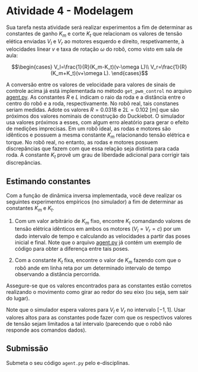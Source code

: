 # Atividade 4 - Modelagem

Sua tarefa nesta atividade será realizar experimentos a fim de determinar as constantes de ganho $`K_m`$ e corte $`K_t`$ que relacionam os valores de tensão elética enviadas $`V_l`$ e $`V_r`$ ao motores esquerdo e direito, respetivamente, à velocidades linear $`v`$ e taxa de rotação $`\omega`$ do robô, como visto em sala de aula:

```math
\begin{cases}
  V_l=\frac{1}{R}(K_m-K_t)(v-\omega L)\\
  V_r=\frac{1}{R}(K_m+K_t)(v+\omega L).
\end{cases}
```
A conversão entre os valores de velocidade para valores de sinais de controle acima já está implementada no método `get_pwm_control` no arquivo [agent.py](./agent.py).
As constantes $`R`$ e $`L`$ indicam o raio da roda e a distância entre o centro do robô e a roda, respectivamente. 
No robô real, tais constanes seriam medidas. Adote os valores $`R=0.0318`$ e $`2L=0.102`$ [m] que são próximos dos valores nominais de construção do Duckiebot. O simulador usa valores próximos a esses, com algum erro aleatório para gerar o efeito de medições imprecisas.
Em um robô ideal, as rodas e motores são idênticos e possuem a mesma constante $`K_m`$ relacionando tensão elétrica e torque. 
No robô real, no entanto, as rodas e motores possuem discrepâncias que fazem com que essa relação seja distinta para cada roda.
A constante $`K_t`$ provê um grau de liberdade adicional para corrigir tais discrepâncias.

## Estimando constantes

Com a função de dinâmica inversa implementada, você deve realizar os seguintes experimentos empíricos (no simulador) a fim de determinar as constantes $`K_m`$ e $`K_t`$.

1. Com um valor arbitrário de $`K_m`$ fixo, encontre $`K_t`$ comandando valores de tensão elétrica idênticos em ambos os motores ($`V_l=V_r=c`$) por um dado intervalo de tempo e calculando as velocidades a partir das poses inicial e final. Note que o arquivo [agent.py](./agent.py) já contém um exemplo de código para obter a diferença entre tais poses.

2. Com a constante $`K_t`$ fixa, encontre o valor de $`K_m`$ fazendo com que o robô ande em linha reta por um determinado intervalo de tempo observando a distância percorrida.

Assegure-se que os valores encontrados para as constantes estão corretos realizando o movimento como girar ao redor do seu eixo (ou seja, sem sair do lugar).

Note que o simulador espera valores para $`V_l`$ e $`V_r`$ no intervalo $`[-1,1]`$.  Usar valores altos para as constantes pode fazer com que os respectivos valores de tensão sejam limitados a tal intervalo (parecendo que o robô não responde aos comandos dados).

## Submissão

Submeta o seu código `agent.py` pelo e-disciplinas.
